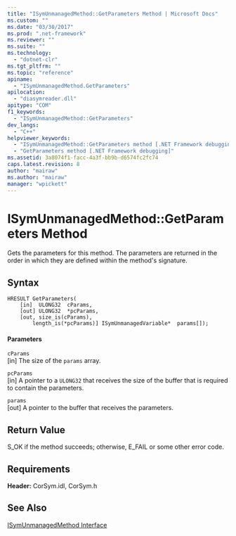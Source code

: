 ```yaml
---
title: "ISymUnmanagedMethod::GetParameters Method | Microsoft Docs"
ms.custom: ""
ms.date: "03/30/2017"
ms.prod: ".net-framework"
ms.reviewer: ""
ms.suite: ""
ms.technology: 
  - "dotnet-clr"
ms.tgt_pltfrm: ""
ms.topic: "reference"
apiname: 
  - "ISymUnmanagedMethod.GetParameters"
apilocation: 
  - "diasymreader.dll"
apitype: "COM"
f1_keywords: 
  - "ISymUnmanagedMethod::GetParameters"
dev_langs: 
  - "C++"
helpviewer_keywords: 
  - "ISymUnmanagedMethod::GetParameters method [.NET Framework debugging]"
  - "GetParameters method [.NET Framework debugging]"
ms.assetid: 3a8074f1-facc-4a3f-bb9b-d6574fc2fc74
caps.latest.revision: 8
author: "mairaw"
ms.author: "mairaw"
manager: "wpickett"
---
```

# ISymUnmanagedMethod::GetParameters Method
Gets the parameters for this method. The parameters are returned in the order in which they are defined within the method's signature.  
  
## Syntax  
  
```  
HRESULT GetParameters(  
    [in]  ULONG32  cParams,  
    [out] ULONG32  *pcParams,  
    [out, size_is(cParams),  
        length_is(*pcParams)] ISymUnmanagedVariable*  params[]);  
```  
  
#### Parameters  
 `cParams`  
 [in] The size of the `params` array.  
  
 `pcParams`  
 [in] A pointer to a `ULONG32` that receives the size of the buffer that is required to contain the parameters.  
  
 `params`  
 [out] A pointer to the buffer that receives the parameters.  
  
## Return Value  
 S_OK if the method succeeds; otherwise, E_FAIL or some other error code.  
  
## Requirements  
 **Header:** CorSym.idl, CorSym.h  
  
## See Also  
 [ISymUnmanagedMethod Interface](../../../../docs/framework/unmanaged-api/diagnostics/isymunmanagedmethod-interface.md)